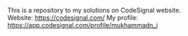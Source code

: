 This is a repository to my solutions on CodeSignal website.
<br />
Website: https://codesignal.com/
My profile: https://app.codesignal.com/profile/mukhammadn_i
